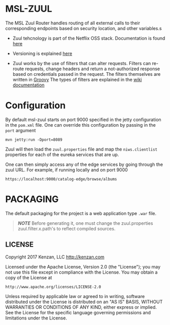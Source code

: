 MSL-ZUUL
========

The MSL Zuul Router handles routing of all external calls to their corresponding endpoints based on security location, and other variables.s

* Zuul tehcnology is part of the Netflix OSS stack. Documentation is found [here](https://github.com/Netflix/zuul/wiki)

* Versioning is explained [here](http://projects.dev-charter.net/confluence/display/ZUUL/Zuul+versioning)

* Zuul works by the use of filters that can alter requests. Filters can re-route requests, change headers and return a not-authorized response based on credentials passed in the request. The filters themselves are written in [Groovy](http://beta.groovy-lang.org/docs/latest/html/documentation/) The types of filters are explained in the [wiki documentation](https://github.com/Netflix/zuul/wiki/How-it-Works)
 
Configuration
=============

By default msl-zuul starts on port 9000 specified in the jetty configuration in the `pom.xml` file. 
One can override this configuration by passing in the `port` argument 

```
mvn jetty:run -Dport=8089
```

Zuul will then load the `zuul.properties` file and map the `niws.clientlist` properties for each of the eureka services that are up.

One can then simply access any of the edge services by going through the zuul URL. For example, if running locally and on port 9000 

`https://localhost:9000/catalog-edge/browse/albums`

PACKAGING
=========

The default packaging for the project is a web application type `.war` file. 

>***NOTE*** Before generating it, one must change the zuul.properties zuul.filter.x.path's to reflect compiled sources.

 ## LICENSE
Copyright 2017 Kenzan, LLC <http://kenzan.com>
 
Licensed under the Apache License, Version 2.0 (the "License");
you may not use this file except in compliance with the License.
You may obtain a copy of the License at
 
    http://www.apache.org/licenses/LICENSE-2.0
 
Unless required by applicable law or agreed to in writing, software
distributed under the License is distributed on an "AS IS" BASIS,
WITHOUT WARRANTIES OR CONDITIONS OF ANY KIND, either express or implied.
See the License for the specific language governing permissions and
limitations under the License.